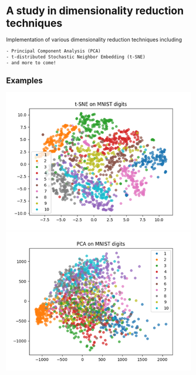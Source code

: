 # A study in dimensionality reduction techniques

Implementation of various dimensionality reduction techniques including 

    - Principal Component Analysis (PCA)
    - t-distributed Stochastic Neighbor Embedding (t-SNE)
    - and more to come!


## Examples
![T-SNE on MNIST](images/tsne_mnist.png)
![PCA on MNIST](images/pca_mnist.png)
